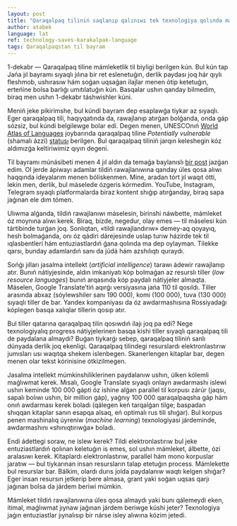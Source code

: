 ```yaml
---
layout: post
title: "Qaraqalpaq tiliniń saqlanıp qalınıwı tek texnologiya qolında ma?"
author: atabek
language: lat
ref: technology-saves-karakalpak-language
tags: Qaraqalpaqstan til bayram
---
```


1-dekabr — Qaraqalpaq tiline mámleketlik til biyligi berilgen kún. Bul kún tap Jańa jıl bayramı sıyaqlı jılına bir ret eslenetuǵın, derlik paydası joq hár qıylı fleshmob, ushırasıw hám soǵan uqsaǵan ilajlar menen ótip ketetuǵın, erteńine bolsa barlıǵı umıtılatuǵın kún. Basqalar ushın qanday bilmedim, biraq men ushın 1-dekabr táshwishler kúni.

Meniń jeke pikirimshe, bul kúndi bayram dep esaplawǵa tiykar az sıyaqlı. Eger qaraqalpaq tili, haqıyqatında da, rawajlanıp atırǵan bolǵanda, onda gáp sózsiz, bul kúndi belgilewge bolar edi. Degen menen, UNESCOnıń [World Atlas of Languages](https://en.wal.unesco.org/) joybarında qaraqalpaq tiline _Potentially vulnerable_ (shamalı ázzi) [statusı](https://en.wal.unesco.org/languages/kara-kalpak) berilgen. Bul qaraqalpaq tiliniń jarqın keleshegin kóz aldımızǵa keltiriwimiz qıyın degeni.

Til bayramı múnásibeti menen 4 jıl aldın da temaǵa baylanıslı [bir post](/lat/2020/11/26/til-haqqinda) jazǵan edim. Ol jerde ápiwayı adamlar tildiń rawajlanıwına qanday úles qosa alıwı haqqında ideyalarım menen bóliskenmen. Mine, aradan tórt jıl waqıt ótti, lekin men, derlik, bul máselede ózgeris kórmedim. YouTube, Instagram, Telegram sıyaqlı platformalarda biraz kontent shıǵıp atırǵanday, biraq sapa jaǵınan ele dım tómen.

Ulıwma alǵanda, tildiń rawajlanıwı máselesin, birinshi náwbette, mámleket óz moynına alıwı kerek. Biraq, bizde, negedur, olay emes — til máselesi kún tártibinde turǵan joq. Sonlıqtan, «tildi rawajlandırıw» demey-aq qoyayıq, hesh bolmaǵanda, onı óz qádiri dárejesinde uslap turıw házirde tek til ıqlasbentleri hám entuziastlardıń ǵana qolında ma dep oylayman. Tilekke qarsı, bunday adamlardıń sanı da júdá hám azshılıqtı quraydı.

Sońǵı jılları jasalma intellekt (_artificial intelligence_) tarawı ádewir rawajlanıp atır. Bunıń nátiyjesinde, aldın imkaniyatı kóp bolmaǵan az resurslı tiller (_low resource languages_) bunıń arqasında kóp paydalı nátiyjeler almaqta. Máselen, Google Translate’tiń aqırǵı versiyasına jańa 110 til qosıldı. Tiller arasında abxaz (sóylewshiler sanı 190 000), komi (100 000), tuva (130 000) sıyaqlı tiller de bar. Yandex kompaniyası da óz awdarmashısına Rossiyadaǵı kóplegen basqa xalıqlar tillerin qosıp atır.

Bul tiller qatarına qaraqalpaq tilin qosıwdıń ilajı joq pa edi? Nege texnologiyalıq progress nátiyjelerinen basqa kishi tiller sıyaqlı qaraqalpaq tili de paydalana almaydı? Buǵan tiykarǵı sebep, qaraqalpaq tiliniń sanlı dúnyada derlik joq ekenligi. Qaraqalpaq tilindegi resurslardı elektronlastırıw jumısları usı waqıtqa shekem islenbegen. Skanerlengen kitaplar bar, degen menen olar tekst kórinisine ótkizilmegen.

Jasalma intellekt múmkinshiliklerinen paydalanıw ushın, úlken kólemli maǵlıwmat kerek. Mısalı, Google Translate sıyaqlı onlayn awdarmashı islewi ushın keminde 100 000 gápti óz ishine alǵan parallel til korpusı zárúr (jaqsı, sapalı bolıwı ushın, bir million gáp), yaǵnıy 100 000 qaraqalpaqsha gáp hám onıń awdarması kerek boladı (qálegen keń tarqalǵan tilge; baspadan shıqqan kitaplar sanın esapqa alsaq, eń optimalı rus tili shıǵar). Bul korpus penen mashinalıq úyreniw (_machine learning_) texnologiyasi járdeminde, awdarmashını «shınıqtırıwǵa» boladı.

Endi ádettegi soraw, ne islew kerek? Tildi elektronlastırıw bul jeke entuziastlardıń qolınan keletuǵın is emes, sol ushın mámleket, álbette, ózi aralasıwı kerek. Kitaplardı elektronlastırıw, parallel hám mono korpuslar jaratıw — bul tiykarınan insan resursların talap etetuǵın process. Mámlekette bul resurslar bar. Bálkim, olardı durıs jolda paydalanıw waqtı kelgen shıǵar? Eger insan resursın jetkerip bere almasa, grant yaki soǵan uqsas qarjı jaǵınan bolsa da járdem beriwi múmkin.

Mámleket tildiń rawajlanıwına úles qosa almaydı yaki bunı qálemeydi eken, itimal, maǵlıwmat jıynaw jaǵınan járdem beriwge kúshi jeter? Texnologiya jaǵın entuziastlar jıynalısıp bir nárse isley alıwına kózim jetedi.
